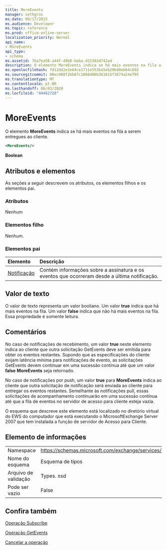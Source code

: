 ```yaml
---
title: MoreEvents
manager: sethgros
ms.date: 09/17/2015
ms.audience: Developer
ms.topic: reference
ms.prod: office-online-server
localization_priority: Normal
api_name:
- MoreEvents
api_type:
- schema
ms.assetid: 76a7ea58-a44f-49b8-baba-d21302d742ad
description: O elemento MoreEvents indica se há mais eventos na fila a serem entregues ao cliente.
ms.openlocfilehash: fd12dd2e2e64ce1711e553ba5eb29bd0eb64c892
ms.sourcegitcommit: 88ec988f2bb67c1866d06b361615f3674a24e795
ms.translationtype: MT
ms.contentlocale: pt-BR
ms.lasthandoff: 06/03/2020
ms.locfileid: "44462728"
---
```

# <a name="moreevents"></a>MoreEvents

O elemento **MoreEvents** indica se há mais eventos na fila a serem entregues ao cliente. 
  
```xml
<MoreEvents/>
```

 **Boolean**
## <a name="attributes-and-elements"></a>Atributos e elementos

As seções a seguir descrevem os atributos, os elementos filhos e os elementos pai.
  
### <a name="attributes"></a>Atributos

Nenhum
  
### <a name="child-elements"></a>Elementos filho

Nenhum.
  
### <a name="parent-elements"></a>Elementos pai

|**Elemento**|**Descrição**|
|:-----|:-----|
|[Notificação](notification-ex15websvcsotherref.md) <br/> |Contém informações sobre a assinatura e os eventos que ocorreram desde a última notificação.  <br/> |
   
## <a name="text-value"></a>Valor de texto

O valor de texto representa um valor booliano. Um valor **true** indica que há mais eventos na fila. Um valor **false** indica que não há mais eventos na fila. Essa propriedade é somente leitura. 
  
## <a name="remarks"></a>Comentários

No caso de notificações de recebimento, um valor **true** neste elemento indica ao cliente que outra solicitação GetEvents deve ser emitida para obter os eventos restantes. Supondo que as especificações do cliente exijam latência mínima para notificações de evento, as solicitações GetEvents devem continuar em uma sucessão contínua até que um valor **false** **MoreEvents** seja retornado. 
  
No caso de notificações por push, um valor **true** para **MoreEvents** indica ao cliente que outra solicitação de notificação será enviada ao cliente para entregar os eventos restantes. Semelhante às notificações pull, essas solicitações de acompanhamento continuarão em uma sucessão contínua até que a fila de eventos no servidor de acesso para cliente esteja vazia. 
  
O esquema que descreve este elemento está localizado no diretório virtual do EWS do computador que está executando o MicrosoftExchange Server 2007 que tem instalada a função de servidor de Acesso para Cliente.
  
## <a name="element-information"></a>Elemento de informações

|||
|:-----|:-----|
|Namespace  <br/> |https://schemas.microsoft.com/exchange/services/2006/types  <br/> |
|Nome do esquema  <br/> |Esquema de tipos  <br/> |
|Arquivo de validação  <br/> |Types. xsd  <br/> |
|Pode ser vazio  <br/> |False  <br/> |
   
## <a name="see-also"></a>Confira também



[Operação Subscribe](subscribe-operation.md)
  
[Operação GetEvents](getevents-operation.md)
  
[Cancelar a operação](unsubscribe-operation.md)

